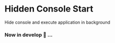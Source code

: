# Hidden Console Start

Hide console and execute application in background


### Now in develop 🔨 ...

